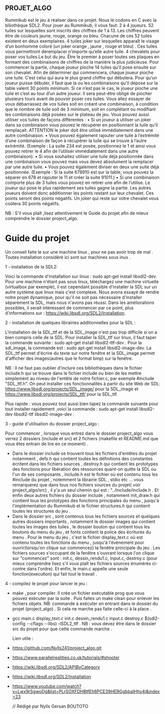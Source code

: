 ## PROJET_ALGO

Rummikub est le jeu à réaliser dans ce projet. Nous le codons en C avec la biliothèque SDL2. Pour jouer au Rummikub, il vous faut:
2 à 4 joueurs.
52 tuiles sur lesquelles sont inscrits des chiffres de 1 à 13. Les chiffres peuvent être de couleurs jaune, rouge,
orange ou bleu. Chacune de ces 52 tuiles existent en deux exemplaires.
4 tuiles joker sur lesquelles apparaît le visage d’un bonhomme coloré (un joker orange , jaune , rouge et bleu) . Ces tuiles vous permettront deremplacer n’importe qu’elle autre tuile.
4 chevalets pour poser vos tuiles.Le but du jeu.
Être le premier à poser toutes ses plaques en formant des combinaisons de chiffres de la manière la plus judicieuse.
Pour commencer la partie, chaque joueur pioche 14 tuiles qu’il pose ensuite sur son chevalet.
Afin de déterminer qui commencera, chaque joueur pioche une tuile. C’est celui qui aura le plus grand chiffre qui
débutera.
Pour qu’un joueur puisse débuter, il faut que la ou les combinaisons qu’il dépose sur la table valent 30 points minimum.
Si ce n’est pas le cas, le joueur pioche une tuile et c’est au tour d’un autre joueur.
Il sera peut-être obligé de piocher plusieurs tours avant de pouvoir poser ces tuiles.
Vous allez essayer de vous débarrassez de vos tuiles soit en créant une combinaison, à condition que le nombre de tuile
soit de 3 minimum, soit en complétant ou modifiant les combinaisons déjà posées sur le plateau de jeu.
Vous pouvez aussi utiliser vos tuiles de façons différentes :
• Si un joueur à utiliser un joker dans sa combinaison vous pouvez le récupérer en positionnant la tuile qu’il
remplaçait. ATTENTION le joker doit être utilisé immédiatement dans une autre combinaison.
• Vous pouvez également rajouter une tuile à l’extrémité d’une combinaison de façon à récupérer la tuile qui se
trouve à l’autre extrémité. (Exemple : La suite 234 est posée, positionnez le 1 et ainsi vous pouvez retirer le 4
afin de l’utiliser immédiatement dans une autre combinaison).
• Si vous souhaitez utiliser une tuile déjà positionnée dans une combinaison vous pouvez mais vous devez
absolument la remplacer par une autre tuile.
• Vous pouvez également diviser en deux une suite déjà positionnée. (Exemple : Si la suite 678910 est sur la
table, vous pouvez la séparer en 678 et rajouter le 11 et créer la suite 91011.)
• Si une combinaison comporte plus de 3 tuiles vous pouvez en retirer une afin de l’utilise.
Le joueur qui pose le plus rapidement ses tuiles gagne la partie.
Les autres joueurs doivent donc additionner les points restant sur leur chevalet. Ces points seront des points négatifs. Un
joker qui reste sur votre chevalet vous coûtera 30 points négatifs.

NB : S'il vous plaît ,lisez attentivement le Guide du projet afin de mieux comprendre le dossier project_algo.

 # Guide du projet
 
  Un conseil faite le sur une machine linux , pour ne pas avoir trop de mal . Toutes installation considéré ici sont sur machines sous inux . 
 
1 - installation de la SDL2:

 Voici la commande d'installation sur linux  :
  sudo apt-get install libsdl2-dev. Pour une machine n'étant pas sous linux, téléchargez une machine virtuelle (virtualbox par exemple), il est cependant possible d'installer la SDL sur un autre système que linux mais c'est complexe. Nous avons essayé de rendre notre projet dynamique, pour qu'il ne soit pas nécessaire d'installer séparément la SDL, mais nous n'avons pas réussi. Dans les améliorations possibles, il serait intéressant de commencer par ce point, plus d'informations sur : https://wiki.libsdl.org/SDL2/Installation.
  
  2 - installation de quelques librairies additionnelles pour la SDL :
  
  L'installation de la SDL_ttf et de la SDL_image n'est pas trop difficile si on a bien compris celle de la SDL. Pour installer la SDL_ttf sur linux, il faut taper la commande suivante : sudo apt-get install  libsdl2-ttf-dev . Pour la sdl_image, la commande est : sudo apt-get install libsdl2-image-dev. La SDL_ttf permet d'écrire du texte sur notre fenêtre et la SDL_image permet d'afficher des images(autres que le format bmp) sur la fenêtre.
  
  NB : Il ne faut pas oublier d'inclure ces bibliothèques dans le fichier include.h qui se trouve dans le fichier include ou bien de les mettre simplement au niveau de l'entête de notre fichier.c, par exemple #include "SDL_ttf.h". On peut installer ces fonctionnalités à partir du site Web de SDL: https://www.libsdl.org/projects/SDL_image/ pour la SDL_image et https://www.libsdl.org/projects/SDL_ttf/ pour la SDL_ttf.
  
  Plus rapide : vous pouvez tout aussi bien tapez la commande suivante  pour tout installer rapidement ,voici la commande : sudo apt-get install libsdl2-dev libsdl2-ttf libsdl2-image-dev . 
  
  
 3 - guide d'utilisation du dossier project_algo : 
 
 Pour commencer , lorsque vous entrez dans le dossier project_algo vous verrez 2 dossiers (include et src) et 2 fichiers (makefile et README.md que vous êtes entrain de lire en ce moment) .
  - Dans le dossier include se trouvent tous les fichiers d'entêtes du projet notamment , defs.h qui contient toutes les définitions   des constantes écritent dans les fichiers sources , destroy.h qui contient les prototypes des fonctions  pour libération des réssources quant-on quitte la SDL ou l'un de ses composants , include.h est le fichier où est contenu tous les #include du projet , notemment la librairie SDL , stdio etc ... vous remarquerez que dans tous nos fichiers sources du projet( voir project_algo/src) , il y'a un seul chemin qui est : "../include/include.h . Et enfin deux autres fichiers du dossier include , notamment init_draw.h qui contient tous les prototypes des fonctions principales du menu , jusqu'à l'implémentation du Rummikub et le fichier structures.h qui contient toutes les structures du jeu . 
  - Dans le dossier src , sont contenus tous les fichiers sources et quelques autres dossiers importants , notamment le dossier images qui contient toutes les images des tuiles , le dossier bouton qui contient tous les boutons du menu du jeu , et fonts contient la police des écritures du menu . Pour le menu du jeu , c'est le fichier display_text.c où est contenu toutes les fonctions du menu , jusqu'à l'évènement pour ouvrir(lorsqu'on clique sur commencez)  la fenêtre principale du jeu . Les fichiers sources s'occupant de la fenêtre s'ouvrant lorsque l'on clique sur "commencez" sont : init.c, dessin_rendu1.c, input.c, destroy.c (pour mieux comprendre lisez s'il vous plaît les fichiers sources énumérés ci-contre dans l'ordre). Et enfin, le main.c appelle une seule fonction(execution)  qui fait tout le travail .
  
  4 - compilez le projet pour lancer le jeu : 

- make , pour compiler. Il crée un fichier exécutable prog que vous pouvez exécuter par la suite . Puis faites un make clean pour enlever les fichiers objets. 
NB: commande à exécuter en entrant dans le dossier du projet (project_algo) . Si cela ne marche pas faite celle-ci à la place . 

- gcc main.c display_text.c init.c dessin_rendu1.c input.c destroy.c $(sdl2-config --cflags --libs) -lSDL2_ttf  . 
NB : vous devez être dans le dossier src du projet pour que cette commande marche .
  
  Lien utile : 

- https://github.com/Nylls241/project_algo.git

- https://www.parallelrealities.co.uk/tutorials/#shooter

- https://wiki.libsdl.org/SDL2/APIByCategory

- https://wiki.libsdl.org/SDL2/Installation

- https://www.youtube.com/watch?v=Lwx9rSgwoDg&list=PLrSOXFDHBtfEh6PCE39HERGgbbaIHhy4j&index=23
  
  // Rédigé par Nylls Gersan BOUTOTO
